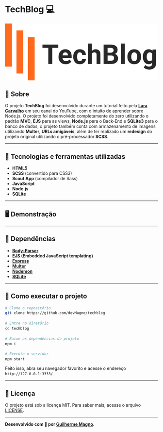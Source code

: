 # TechBlog 💻
<p align="center">
<img src="public/img/logo_techblog.svg" alt="TechBlog" title="TechBlog">
</p>

## 📖 Sobre   
O projeto **TechBlog** foi desenvolvido durante um tutorial feito pela **[Lara Carvalho](https://github.com/laracarvalho)** em seu canal do YouTube, com o intuito de aprender sobre Node.js. O projeto foi desenvolvido completamente do zero utilizando o padrão **MVC**, **EJS** para as views, **Node.js** para o Back-End e **SQLite3** para o banco de dados, o projeto também conta com armazenamento de imagens utilizando **Multer**, **URLs amigáveis**, além de ter realizado um **redesign** do projeto original utilizando o pré-processador **SCSS**.

---

## 🚀 Tecnologias e ferramentas utilizadas
- **HTML5**
- **SCSS** (convertido para CSS3)
- **Scout App** (compilador de Sass)
- **JavaScript**
- **Node.js**
- **SQLite**

---

## 🖥️ Demonstração


---

## 🧰 Dependências
- **[Body-Parser](https://www.npmjs.com/package/body-parser)**
- **[EJS](https://ejs.co/) (Embedded JavaScript templating)**
- **[Express](https://expressjs.com/pt-br/)**
- **[Multer](https://www.npmjs.com/package/multer)**
- **[Nodemon](https://nodemon.io/)**
- **[SQLite](https://www.sqlite.org/index.html)**

---
## 🔧 Como executar o projeto
```bash
# Clone o repositório
git clone https://github.com/devMagno/techblog

# Entre no diretório
cd techblog

# Baixe as dependências do projeto
npm i

# Execute o servidor
npm start
```
Feito isso, abra seu navegador favorito e acesse o endereço `http://127.0.0.1:3333/`

---

## 📝 Licença

O projeto está sob a licença MIT. Para saber mais, acesse o arquivo [LICENSE](https://github.com/devMagno/techblog/blob/main/LICENSE).

---
**Desenvolvido com 🧡 por [Guilherme Magno](https://github.com/devmagno/).**